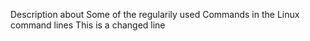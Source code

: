 Description about Some of the regularily used Commands in the Linux command lines
This is a changed line 
